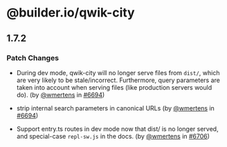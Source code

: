 # @builder.io/qwik-city

## 1.7.2

### Patch Changes

- During dev mode, qwik-city will no longer serve files from `dist/`, which are very likely to be stale/incorrect. Furthermore, query parameters are taken into account when serving files (like production servers would do). (by [@wmertens](https://github.com/wmertens) in [#6694](https://github.com/QwikDev/qwik/pull/6694))

- strip internal search parameters in canonical URLs (by [@wmertens](https://github.com/wmertens) in [#6694](https://github.com/QwikDev/qwik/pull/6694))

- Support entry.ts routes in dev mode now that dist/ is no longer served, and special-case `repl-sw.js` in the docs. (by [@wmertens](https://github.com/wmertens) in [#6706](https://github.com/QwikDev/qwik/pull/6706))
